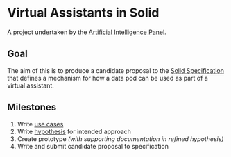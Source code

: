 
# Virtual Assistants in Solid

A project undertaken by the [Artificial Intelligence Panel](artificial-intelligence-panel).

## Goal

The aim of this is to produce a candidate proposal to the [Solid Specification](https://github.com/solid/specification) that defines a mechanism for how a data pod can be used as part of a virtual assistant.

## Milestones

1. Write [use cases](use-cases.md)
2. Write [hypothesis](hypothesis.md) for intended approach
3. Create prototype *(with supporting documentation in refined hypothesis)*
4. Write and submit candidate proposal to specification
